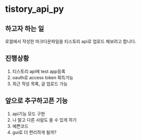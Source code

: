 # tistory_api_py

## 하고자 하는 일 
로컬에서 작성한 마크다운파일을 티스토리 api로 업로드 해보려고 합니다.

## 진행상황
1) 티스토리 api에 test app등록
2) oauth로 access token 획득가능
3) 최근 작성 목록, 글 업로드 가능


## 앞으로 추구하고픈 기능
1) api기능 모드 구현
2) 나 말고 다른 사람도 쓸 수 있게 하기
3) 예쁜코드
4) gui로 더 편리하게 될까?


